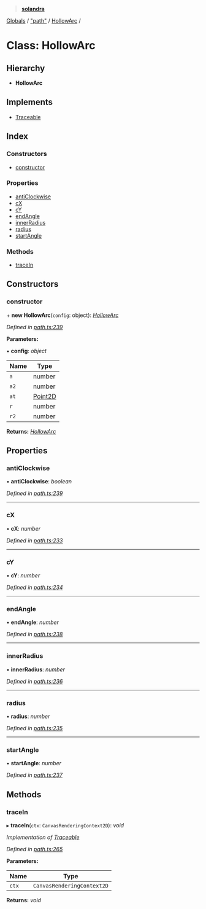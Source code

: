 > **[solandra](../README.md)**

[Globals](../README.md) / ["path"](../modules/_path_.md) / [HollowArc](_path_.hollowarc.md) /

# Class: HollowArc

## Hierarchy

* **HollowArc**

## Implements

* [Traceable](../interfaces/_path_.traceable.md)

## Index

### Constructors

* [constructor](_path_.hollowarc.md#constructor)

### Properties

* [antiClockwise](_path_.hollowarc.md#anticlockwise)
* [cX](_path_.hollowarc.md#cx)
* [cY](_path_.hollowarc.md#cy)
* [endAngle](_path_.hollowarc.md#endangle)
* [innerRadius](_path_.hollowarc.md#innerradius)
* [radius](_path_.hollowarc.md#radius)
* [startAngle](_path_.hollowarc.md#startangle)

### Methods

* [traceIn](_path_.hollowarc.md#tracein)

## Constructors

###  constructor

\+ **new HollowArc**(`config`: object): *[HollowArc](_path_.hollowarc.md)*

*Defined in [path.ts:239](https://github.com/jamesporter/solandra/blob/0595850/src/lib/path.ts#L239)*

**Parameters:**

▪ **config**: *object*

Name | Type |
------ | ------ |
`a` | number |
`a2` | number |
`at` | [Point2D](../modules/_types_play_.md#point2d) |
`r` | number |
`r2` | number |

**Returns:** *[HollowArc](_path_.hollowarc.md)*

## Properties

###  antiClockwise

• **antiClockwise**: *boolean*

*Defined in [path.ts:239](https://github.com/jamesporter/solandra/blob/0595850/src/lib/path.ts#L239)*

___

###  cX

• **cX**: *number*

*Defined in [path.ts:233](https://github.com/jamesporter/solandra/blob/0595850/src/lib/path.ts#L233)*

___

###  cY

• **cY**: *number*

*Defined in [path.ts:234](https://github.com/jamesporter/solandra/blob/0595850/src/lib/path.ts#L234)*

___

###  endAngle

• **endAngle**: *number*

*Defined in [path.ts:238](https://github.com/jamesporter/solandra/blob/0595850/src/lib/path.ts#L238)*

___

###  innerRadius

• **innerRadius**: *number*

*Defined in [path.ts:236](https://github.com/jamesporter/solandra/blob/0595850/src/lib/path.ts#L236)*

___

###  radius

• **radius**: *number*

*Defined in [path.ts:235](https://github.com/jamesporter/solandra/blob/0595850/src/lib/path.ts#L235)*

___

###  startAngle

• **startAngle**: *number*

*Defined in [path.ts:237](https://github.com/jamesporter/solandra/blob/0595850/src/lib/path.ts#L237)*

## Methods

###  traceIn

▸ **traceIn**(`ctx`: `CanvasRenderingContext2D`): *void*

*Implementation of [Traceable](../interfaces/_path_.traceable.md)*

*Defined in [path.ts:265](https://github.com/jamesporter/solandra/blob/0595850/src/lib/path.ts#L265)*

**Parameters:**

Name | Type |
------ | ------ |
`ctx` | `CanvasRenderingContext2D` |

**Returns:** *void*